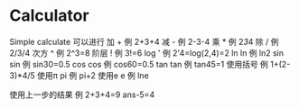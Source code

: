 # Calculator
Simple calculate
可以进行
加    +      例 2+3+4
减    -      例 2-3-4
乘    *      例 2*3*4
除    /      例 2/3/4
次方  ^      例 2^3=8
阶层  !      例 3!=6
log   '      例 2'4=log(2,4)=2
ln    ln     例 ln2
sin   sin    例 sin30=0.5
cos   cos    例 cos60=0.5
tan   tan    例 tan45=1
使用括号     例 1+(2-3)*4/5
使用π  pi    例 pi+2
使用e  e     例 lne

使用上一步的结果
例 2+3+4=9
ans-5=4

